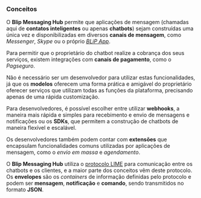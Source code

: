 ### Conceitos

O **Blip Messaging Hub** permite que aplicações de mensagem (chamadas aqui de **contatos inteligentes** ou apenas **chatbots**) sejam construídas uma única vez e disponibilizadas em diversos **canais de mensagem**, como *Messenger*, *Skype* ou o próprio [*BLiP App*](https://play.google.com/store/apps/details?id=net.take.omni).

Para permitir que o proprietário do chatbot realize a cobrança dos seus serviços, existem integrações com **canais de pagamento**, como o *Pagseguro*.

Não é necessário ser um desenvolvedor para utilizar estas funcionalidades, já que os **modelos** oferecem uma forma prática e amigável do proprietário oferecer serviços que utilizam todas as funções da plataforma, precisando apenas de uma rápida customização.

Para desenvolvedores, é possível escolher entre utilizar **webhooks**, a maneira mais rápida e simples para recebimento e envio de mensagens e notificações ou os **SDKs**, que permitem a construção de chatbots de maneira flexível e escalável.

Os desenvolvedores também podem contar com **extensões** que encapsulam funcionalidades comuns utilizadas por aplicações de mensagem, como o *envio em massa* e *agendamento*.

O **Blip Messaging Hub** utiliza o [protocolo LIME](http://limeprotocol.org) para comunicação entre os chatbots e os clientes, e a maior parte dos conceitos vêm deste protocolo. Os **envelopes** são os *containers* de informação definidas pelo protocolo e podem ser **mensagem**, **notificação** e **comando**, sendo transmitidos no formato **JSON**.
